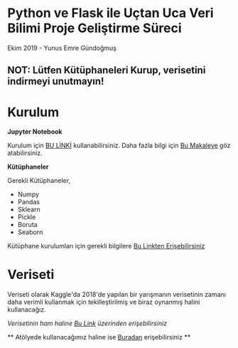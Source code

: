 # Python ve Flask ile Uçtan Uca Veri Bilimi Proje Geliştirme Süreci

Ekim 2019 - Yunus Emre Gündoğmuş

## NOT: Lütfen Kütüphaneleri Kurup, verisetini indirmeyi unutmayın!

# Kurulum

**Jupyter Notebook**

Kurulum için [BU LİNKİ](https://repo.anaconda.com/archive/Anaconda3-2019.07-Windows-x86_64.exe) kullanabilirsiniz. Daha fazla bilgi için [Bu Makaleye](http://www.veridefteri.com/2017/10/30/jupyter-notebook-nedir-2/) göz atabilirsiniz.

**Kütüphaneler**

Gerekli Kütüphaneler, 
- Numpy
- Pandas
- Sklearn
- Pickle
- Boruta
- Seaborn

Kütüphane kurulumları için gerekli bilgilere [Bu Linkten Erişebilirsiniz](https://packaging.python.org/tutorials/installing-packages/)

# Veriseti

Veriseti olarak Kaggle'da 2018'de yapılan bir yarışmanın verisetinin zamanı daha verimli kullanmak için tekilleştirilmiş ve biraz oynanmış halini kullanacağız. 

*Verisetinin ham haline [Bu Link](https://www.kaggle.com/c/home-credit-default-risk) üzerinden erişebilirsiniz*

** Atölyede kullanacağımız haline ise [Buradan](https://drive.google.com/file/d/1K2Pu_dPZJNUtklQo6vAybgH07L6-t2X6/view?usp=sharing) erişebilirsiniz **

